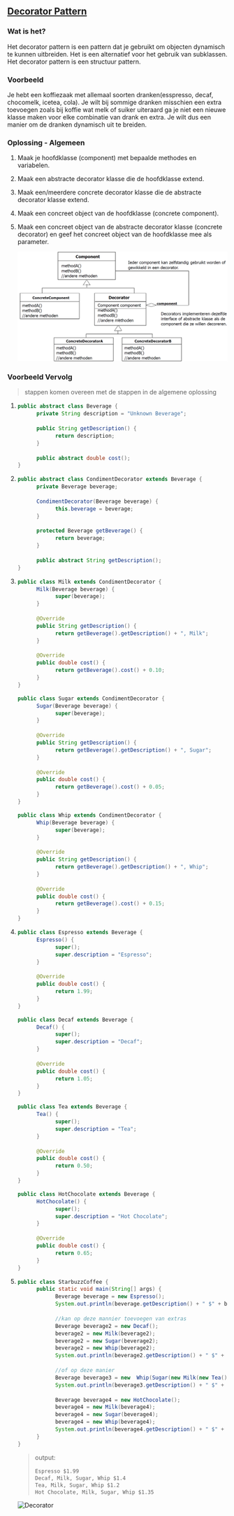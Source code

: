 ## [Decorator Pattern](https://www.youtube.com/watch?v=GCraGHx6gso&list=PLrhzvIcii6GNjpARdnO4ueTUAVR9eMBpc&index=3)

### Wat is het?

Het decorator pattern is een pattern dat je gebruikt om objecten dynamisch te kunnen uitbreiden. Het is een alternatief voor het gebruik van subklassen. Het decorator pattern is een structuur pattern.

### Voorbeeld

Je hebt een koffiezaak met allemaal soorten dranken(esspresso, decaf, chocomelk, icetea, cola). Je wilt bij sommige dranken misschien een extra toevoegen zoals bij koffie wat melk of suiker uiteraard ga je niet een nieuwe klasse maken voor elke combinatie van drank en extra. Je wilt dus een manier om de dranken dynamisch uit te breiden.

### Oplossing - Algemeen

1. Maak je hoofdklasse (component) met bepaalde methodes en variabelen.
2. Maak een abstracte decorator klasse die de hoofdklasse extend.
3. Maak een/meerdere concrete decorator klasse die de abstracte decorator klasse extend.
4. Maak een concreet object van de hoofdklasse (concrete component).
5. Maak een concreet object van de abstracte decorator klasse (concrete decorator) en geef het concreet object van de hoofdklasse mee als parameter.

   ![Decorator](Decorator.png)

### Voorbeeld Vervolg

> stappen komen overeen met de stappen in de algemene oplossing

1. ```java
   public abstract class Beverage {
         private String description = "Unknown Beverage";

         public String getDescription() {
               return description;
         }

         public abstract double cost();
   }
   ```

2. ```java
   public abstract class CondimentDecorator extends Beverage {
         private Beverage beverage;

         CondimentDecorator(Beverage beverage) {
               this.beverage = beverage;
         }

         protected Beverage getBeverage() {
               return beverage;
         }

         public abstract String getDescription();
   }
   ```

3. ```java
   public class Milk extends CondimentDecorator {
         Milk(Beverage beverage) {
               super(beverage);
         }

         @Override
         public String getDescription() {
               return getBeverage().getDescription() + ", Milk";
         }

         @Override
         public double cost() {
               return getBeverage().cost() + 0.10;
         }
   }
   ```

   ```java
   public class Sugar extends CondimentDecorator {
         Sugar(Beverage beverage) {
               super(beverage);
         }

         @Override
         public String getDescription() {
               return getBeverage().getDescription() + ", Sugar";
         }

         @Override
         public double cost() {
               return getBeverage().cost() + 0.05;
         }
   }
   ```

   ```java
   public class Whip extends CondimentDecorator {
         Whip(Beverage beverage) {
               super(beverage);
         }

         @Override
         public String getDescription() {
               return getBeverage().getDescription() + ", Whip";
         }

         @Override
         public double cost() {
               return getBeverage().cost() + 0.15;
         }
   }
   ```

4. ```java
   public class Espresso extends Beverage {
         Espresso() {
               super();
               super.description = "Espresso";
         }

         @Override
         public double cost() {
               return 1.99;
         }
   }
   ```

   ```java
   public class Decaf extends Beverage {
         Decaf() {
               super();
               super.description = "Decaf";
         }

         @Override
         public double cost() {
               return 1.05;
         }
   }
   ```

   ```java
   public class Tea extends Beverage {
         Tea() {
               super();
               super.description = "Tea";
         }

         @Override
         public double cost() {
               return 0.50;
         }
   }
   ```

   ```java
   public class HotChocolate extends Beverage {
         HotChocolate() {
               super();
               super.description = "Hot Chocolate";
         }

         @Override
         public double cost() {
               return 0.65;
         }
   }
   ```

5. ```java
   public class StarbuzzCoffee {
         public static void main(String[] args) {
               Beverage beverage = new Espresso();
               System.out.println(beverage.getDescription() + " $" + beverage.cost());

               //kan op deze mannier toevoegen van extras
               Beverage beverage2 = new Decaf();
               beverage2 = new Milk(beverage2);
               beverage2 = new Sugar(beverage2);
               beverage2 = new Whip(beverage2);
               System.out.println(beverage2.getDescription() + " $" + beverage2.cost());

               //of op deze manier
               Beverage beverage3 = new  Whip(Sugar(new Milk(new Tea())));
               System.out.println(beverage3.getDescription() + " $" + beverage3.cost());

               Beverage beverage4 = new HotChocolate();
               beverage4 = new Milk(beverage4);
               beverage4 = new Sugar(beverage4);
               beverage4 = new Whip(beverage4);
               System.out.println(beverage4.getDescription() + " $" + beverage4.cost());
         }
   }
   ```

   > output:
   >
   > ```
   > Espresso $1.99
   > Decaf, Milk, Sugar, Whip $1.4
   > Tea, Milk, Sugar, Whip $1.2
   > Hot Chocolate, Milk, Sugar, Whip $1.35
   > ```

   ![Decorator](Decorator2.png)
